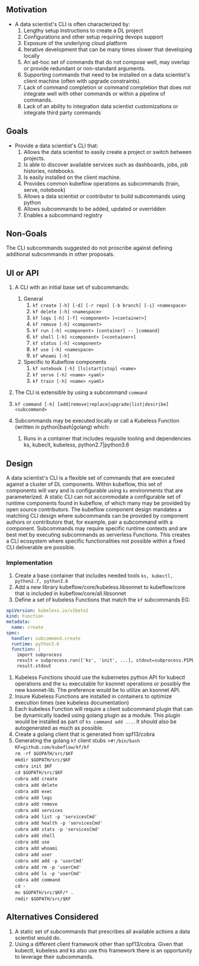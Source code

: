 

## Motivation
- A data scientist's CLI is often characterized by:   
  1. Lengthy setup instructions to create a DL project
  1. Configurations and other setup requiring devops support
  1. Exposure of the underlying cloud platform
  1. Iterative development that can be many times slower that developing locally
  1. An ad-hoc set of commands that do not compose well, may overlap or provide redundant or non-standard arguments.
  1. Supporting commands that need to be installed on a data scientist's client machine (often with upgrade constraints).
  1. Lack of command completion or command completion that does not integrate well with other commands or within a pipeline of commands.
  1. Lack of an ability to integration data scientist customizations or integrate third party commands   

## Goals
- Provide a data scientist's CLI that:
  1. Allows the data scientist to easily create a project or switch between projects.
  1. Is able to discover available services such as dashboards, jobs, job histories, notebooks.
  1. Is easily installed on the client machine.
  1. Provides common kubeflow operations as subcommands (train, serve, notebook)
  1. Allows a data scientist or contributor to build subcommands using python
  1. Allows subcommands to be added, updated or overridden
  1. Enables a subcommand registry   

## Non-Goals
The CLI subcommands suggested do not proscribe against defining additional subcommands in other proposals.

## UI or API
1. A CLI with an initial base set of subcommands:
   1. General    
      1. `kf create [-h] [-d] [-r repo] [-b branch] [-i] <namespace>`
      1. `kf delete [-h] <namespace>`
      1. `kf logs [-h] [-f] <component> [<container>]`
      1. `kf remove [-h] <component>`
      1. `kf run [-h] <component> [container] -- [command]`
      1. `kf shell [-h] <component> [<container>]`
      1. `kf status [-h] <component>`
      1. `kf use [-h] <namespace>`
      1. `kf whoami [-h]`
   1. Specific to Kubeflow components
      1. `kf notebook [-h] [ls|start|stop] <name>`
      1. `kf serve [-h] <name> <yaml>`
      1. `kf train [-h] <name> <yaml>`

1. The CLI is extensible by using a subcommand `command`
  1. `kf command [-h] [add|remove|replace|upgrade|list|describe] <subcommand>`
1. Subcommands may be executed locally or call a Kubeless Function (written in python|bash|golang) which:    
   1. Runs in a container that includes requisite tooling and dependencies ks, kubeclt, kubeless, python2.7|python3.6

## Design
A data scientist's CLI is a flexible set of commands that are executed against a cluster of DL components. Within kubeflow, this set of components will vary and is configurable using `ks` environments that are parameterized. A static CLI can not accommodate a configurable set of runtime components found in kubeflow, of which many may be provided by open source contributors. The kubeflow component design mandates a matching CLI design where subcommands can be provided by component authors or contributors that, for example, pair a subcommand with a component. Subcommands may require specific runtime contexts and are best met by executing subcommands as serverless Functions. This creates a CLI ecosystem where specific functionalities not possible within a fixed CLI deliverable are possible.  

### Implementation
1. Create a base container that includes needed tools `ks, kubectl, python2.7, python3.6`
1. Add a new library kubeflow/core/kubeless.libsonnet to kubeflow/core that is included in kubeflow/core/all.libsonnet
1. Define a set of kubeless Functions that match the `kf` subcommands EG:
```yaml
apiVersion: kubeless.io/v1beta1
kind: Function
metadata:
  name: create
spec:
  handler: subcommand.create
  runtime: python3.6
  function: |
    import subprocess
    result = subprocess.run(['ks', 'init', ...], stdout=subprocess.PIPE)
    result.stdout
```
   1. Kubeless Functions should use the kubernetes python API for kubectl operations and the `ks` executable for ksonnet operations or possibly the new ksonnet-lib. The preference would be to utilize an ksonnet API.
   1. Insure Kubeless Functions are installed in containers to optimize execution times (see kubeless documentation)
1. Each kubeless Function will require a client subcommand plugin that can be dynamically loaded using golang plugin as a module. This plugin would be installed as part of `ks command add ...`. It should also be autogenerated as much as possible.
1. Create a golang client that is generated from spf13/cobra
  1. Generating the golang `kf` client stubs
    >`#!/bin/bash`<br/>
`KF=github.com/kubeflow/kf/kf`<br/>
`rm -rf $GOPATH/src/$KF`<br/>
`mkdir $GOPATH/src/$KF`<br/>
`cobra init $KF`<br/>
`cd $GOPATH/src/$KF`<br/>
`cobra add create`<br/>
`cobra add delete`<br/>
`cobra add exec`<br/>
`cobra add logs`<br/>
`cobra add remove`<br/>
`cobra add services`<br/>
`cobra add list -p 'servicesCmd'`<br/>
`cobra add health -p 'servicesCmd'`<br/>
`cobra add stats -p 'servicesCmd'`<br/>
`cobra add shell`<br/>
`cobra add use`<br/>
`cobra add whoami`<br/>
`cobra add user`<br/>
`cobra add add -p 'userCmd' `<br/>
`cobra add rm -p 'userCmd' `<br/>
`cobra add ls -p 'userCmd'`<br/>
`cobra add command`<br/>
`cd -`<br/>
`mv $GOPATH/src/$KF/* .`<br/>
`rmdir $GOPATH/src/$KF`<br/>


## Alternatives Considered
1. A static set of subcommands that prescribes all available actions a data scientist would do.
1. Using a different client framework other than spf13/cobra. Given that kubectl, kubeless and ks also use this framework there is an opportunity to leverage their subcommands.
